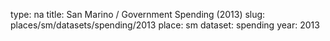 type: na
title: San Marino / Government Spending (2013)
slug: places/sm/datasets/spending/2013
place: sm
dataset: spending
year: 2013
